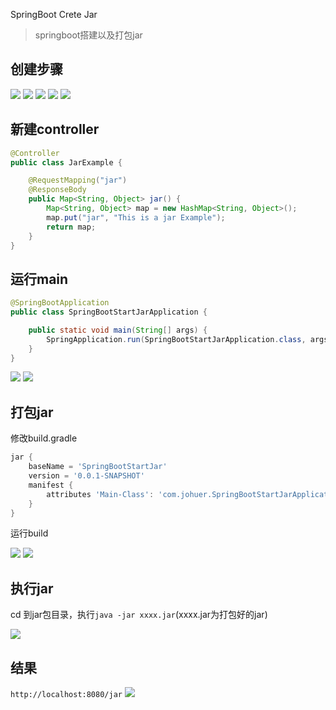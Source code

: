 SpringBoot Crete Jar

> springboot搭建以及打包jar

## 创建步骤

<img src="img/new1.png"/>

<img src="img/new2.png"/>

<img src="img/new3.png"/>

<img src="img/new4.png"/>

<img src="img/new5.png"/>


## 新建controller
```java
@Controller
public class JarExample {

    @RequestMapping("jar")
    @ResponseBody
    public Map<String, Object> jar() {
        Map<String, Object> map = new HashMap<String, Object>();
        map.put("jar", "This is a jar Example");
        return map;
    }
}
```

## 运行main

```java
@SpringBootApplication
public class SpringBootStartJarApplication {

	public static void main(String[] args) {
		SpringApplication.run(SpringBootStartJarApplication.class, args);
	}
}
```

<img src="img/run.png"/>

<img src="img/result.png"/>

## 打包jar

修改build.gradle
```gradle
jar {
	baseName = 'SpringBootStartJar'
	version = '0.0.1-SNAPSHOT'
	manifest {
		attributes 'Main-Class': 'com.johuer.SpringBootStartJarApplication'
	}
}
```

运行build

<img src="img/build1.png"/>

<img src="img/build2.png"/>


## 执行jar

cd 到jar包目录，执行`java -jar xxxx.jar`(xxxx.jar为打包好的jar)

<img src="img/jar.png">

## 结果

`http://localhost:8080/jar`
<img src="img/result.png"/>



